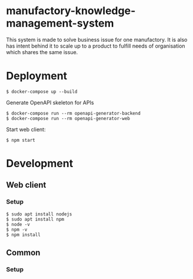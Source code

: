 # manufactory-knowledge-management-system
This system is made to solve business issue for one manufactory. It is also has intent behind it to scale up to a product to fulfill needs of organisation which shares the same issue. 

# Deployment
```
$ docker-compose up --build
```

Generate OpenAPI skeleton for APIs
```
$ docker-compose run --rm openapi-generator-backend
$ docker-compose run --rm openapi-generator-web 

```

Start web client:
```
$ npm start
```

# Development

## Web client

### Setup
```
$ sudo apt install nodejs
$ sudo apt install npm
$ node -v
$ npm -v
$ npm install
```

## Common

### Setup
```
```
